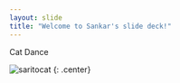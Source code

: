 ```yaml
---
layout: slide
title: "Welcome to Sankar's slide deck!"
---
```


Cat Dance

![saritocat](https://octodex.github.com/images/saritocat.png)
{: .center}
